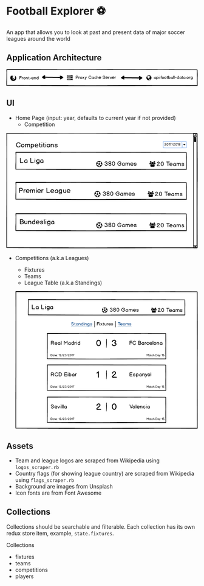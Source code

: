 # Football Explorer ⚽️

An app that allows you to look at past and present data of major soccer leagues around the world

## Application Architecture

![](artifacts/Architecture.png)

## UI
* Home Page (input: year, defaults to current year if not provided)
  * Competition

![](artifacts/Home_Page.png)

* Competitions (a.k.a Leagues)
  * Fixtures
  * Teams
  * League Table (a.k.a Standings)
  
  ![](artifacts/Competition_Fixtures.png)

## Assets
* Team and league logos are scraped from Wikipedia using `logos_scraper.rb`
* Country flags (for showing league country) are scraped from Wikipedia using `flags_scraper.rb`
* Background are images from Unsplash
* Icon fonts are from Font Awesome


## Collections
Collections should be searchable and filterable. Each collection has its own
redux store item, example, `state.fixtures`.

Collections
  * fixtures
  * teams
  * competitions
  * players
